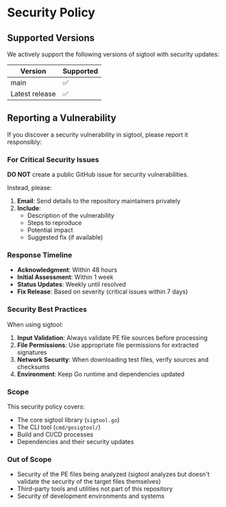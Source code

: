 # Security Policy

## Supported Versions

We actively support the following versions of sigtool with security updates:

| Version | Supported          |
| ------- | ------------------ |
| main    | :white_check_mark: |
| Latest release | :white_check_mark: |

## Reporting a Vulnerability

If you discover a security vulnerability in sigtool, please report it responsibly:

### For Critical Security Issues

**DO NOT** create a public GitHub issue for security vulnerabilities.

Instead, please:

1. **Email**: Send details to the repository maintainers privately
2. **Include**: 
   - Description of the vulnerability
   - Steps to reproduce
   - Potential impact
   - Suggested fix (if available)

### Response Timeline

- **Acknowledgment**: Within 48 hours
- **Initial Assessment**: Within 1 week
- **Status Updates**: Weekly until resolved
- **Fix Release**: Based on severity (critical issues within 7 days)

### Security Best Practices

When using sigtool:

1. **Input Validation**: Always validate PE file sources before processing
2. **File Permissions**: Use appropriate file permissions for extracted signatures
3. **Network Security**: When downloading test files, verify sources and checksums
4. **Environment**: Keep Go runtime and dependencies updated

### Scope

This security policy covers:

- The core sigtool library (`sigtool.go`)
- The CLI tool (`cmd/gosigtool/`)
- Build and CI/CD processes
- Dependencies and their security updates

### Out of Scope

- Security of the PE files being analyzed (sigtool analyzes but doesn't validate the security of the target files themselves)
- Third-party tools and utilities not part of this repository
- Security of development environments and systems